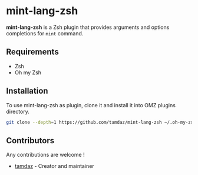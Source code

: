# mint-lang-zsh
**mint-lang-zsh** is a Zsh plugin that provides arguments and options completions for `mint` command.

## Requirements
- Zsh
- Oh my Zsh

## Installation

To use mint-lang-zsh as plugin, clone it and install it into OMZ plugins directory.
```sh
git clone --depth=1 https://github.com/tamdaz/mint-lang-zsh ~/.oh-my-zsh/custom/plugins/mint
```

## Contributors
Any contributions are welcome !

- [tamdaz](https://github.com/tamdaz) - Creator and maintainer